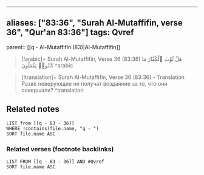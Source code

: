 
---
aliases: ["83:36", "Surah Al-Mutaffifin, verse 36", "Qur'an 83:36"]
tags: Qvref
---

parent:: [[q - Al-Mutaffifin (83)|Al-Mutaffifin]]

> [!arabic]+ Surah Al-Mutaffifin, Verse 36 (83:36)
> <span class="quran-arabic">هَلْ ثُوِّبَ ٱلْكُفَّارُ مَا كَانُوا۟ يَفْعَلُونَ</span>
^arabic

> [!translation]+ Surah Al-Mutaffifin, Verse 36 (83:36) - Translation
> Разве неверующие не получат воздаяние за то, что они совершали?
^translation



## Related notes
```dataview
LIST from [[q - 83 - 36]]
WHERE !contains(file.name, "q - ")
SORT file.name ASC
```

### Related verses (footnote backlinks)
```dataview
LIST FROM [[q - 83 - 36]] AND #Qvref
SORT file.name ASC
```

